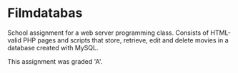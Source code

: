 # Filmdatabas
School assignment for a web server programming class.
Consists of HTML-valid PHP pages and scripts that store, retrieve, edit and delete movies in a database created with MySQL.

This assignment was graded 'A'.

